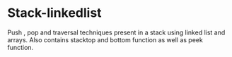 # Stack-linkedlist
Push , pop and traversal techniques present in a stack using linked list and arrays.
Also contains stacktop and bottom function as well as peek function.
